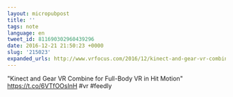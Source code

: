 ```yaml
---
layout: micropubpost
title: ''
tags: note
language: en
tweet_id: 811690302960439296
date: 2016-12-21 21:50:23 +0000
slug: '215023'
expanded_urls: http://www.vrfocus.com/2016/12/kinect-and-gear-vr-combine-for-full-body-vr-in-hit-motion/
---
```

"Kinect and Gear VR Combine for Full-Body VR in Hit Motion" https://t.co/6VTfOOsInH #vr #feedly

